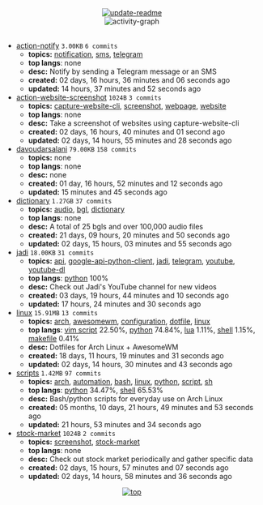 <div align="center">
<a href="https://github.com/davoudarsalani/davoudarsalani/actions/workflows/update-readme.yml">
<img alt="update-readme" src="https://github.com/davoudarsalani/davoudarsalani/actions/workflows/update-readme.yml/badge.svg">
</a>
</div>
<div align="center">
<img alt="activity-graph" src="https://activity-graph.herokuapp.com/graph?username=davoudarsalani&custom_title=Joined%2002%20years,%2007%20months,%2028%20days,%2020%20hours,%2026%20minutes%20and%2013%20seconds%20ago&hide_border=true&theme=react-dark"></div>
<br>

* [action-notify](https://github.com/davoudarsalani/action-notify) `3.00KB` `6 commits`
	+ __topics:__ [notification](https://github.com/topics/notification), [sms](https://github.com/topics/sms), [telegram](https://github.com/topics/telegram)
	+ __top langs__: none
	+ __desc:__ Notify by sending a Telegram message or an SMS
	+ __created:__ 02 days, 16 hours, 36 minutes and 06 seconds ago
	+ __updated:__ 14 hours, 37 minutes and 52 seconds ago
* [action-website-screenshot](https://github.com/davoudarsalani/action-website-screenshot) `1024B` `3 commits`
	+ __topics:__ [capture-website-cli](https://github.com/topics/capture-website-cli), [screenshot](https://github.com/topics/screenshot), [webpage](https://github.com/topics/webpage), [website](https://github.com/topics/website)
	+ __top langs__: none
	+ __desc:__ Take a screenshot of websites using capture-website-cli
	+ __created:__ 02 days, 16 hours, 40 minutes and 01 second ago
	+ __updated:__ 02 days, 14 hours, 55 minutes and 28 seconds ago
* [davoudarsalani](https://github.com/davoudarsalani/davoudarsalani) `79.00KB` `158 commits`
	+ __topics:__ none
	+ __top langs__: none
	+ __desc:__ none
	+ __created:__ 01 day, 16 hours, 52 minutes and 12 seconds ago
	+ __updated:__ 15 minutes and 45 seconds ago
* [dictionary](https://github.com/davoudarsalani/dictionary) `1.27GB` `37 commits`
	+ __topics:__ [audio](https://github.com/topics/audio), [bgl](https://github.com/topics/bgl), [dictionary](https://github.com/topics/dictionary)
	+ __top langs__: none
	+ __desc:__ A total of 25 bgls and over 100,000 audio files
	+ __created:__ 21 days, 09 hours, 20 minutes and 50 seconds ago
	+ __updated:__ 02 days, 15 hours, 03 minutes and 55 seconds ago
* [jadi](https://github.com/davoudarsalani/jadi) `18.00KB` `31 commits`
	+ __topics:__ [api](https://github.com/topics/api), [google-api-python-client](https://github.com/topics/google-api-python-client), [jadi](https://github.com/topics/jadi), [telegram](https://github.com/topics/telegram), [youtube](https://github.com/topics/youtube), [youtube-dl](https://github.com/topics/youtube-dl)
	+ __top langs__: [python](https://github.com/topics/Python) 100%
	+ __desc:__ Check out Jadi's YouTube channel for new videos
	+ __created:__ 03 days, 19 hours, 44 minutes and 10 seconds ago
	+ __updated:__ 17 hours, 24 minutes and 30 seconds ago
* [linux](https://github.com/davoudarsalani/linux) `15.91MB` `13 commits`
	+ __topics:__ [arch](https://github.com/topics/arch), [awesomewm](https://github.com/topics/awesomewm), [configuration](https://github.com/topics/configuration), [dotfile](https://github.com/topics/dotfile), [linux](https://github.com/topics/linux)
	+ __top langs__: [vim script](https://github.com/topics/Vim%%20script) 22.50%, [python](https://github.com/topics/Python) 74.84%, [lua](https://github.com/topics/Lua) 1.11%, [shell](https://github.com/topics/Shell) 1.15%, [makefile](https://github.com/topics/Makefile) 0.41%
	+ __desc:__ Dotfiles for Arch Linux + AwesomeWM
	+ __created:__ 18 days, 11 hours, 19 minutes and 31 seconds ago
	+ __updated:__ 02 days, 14 hours, 30 minutes and 43 seconds ago
* [scripts](https://github.com/davoudarsalani/scripts) `1.42MB` `97 commits`
	+ __topics:__ [arch](https://github.com/topics/arch), [automation](https://github.com/topics/automation), [bash](https://github.com/topics/bash), [linux](https://github.com/topics/linux), [python](https://github.com/topics/python), [script](https://github.com/topics/script), [sh](https://github.com/topics/sh)
	+ __top langs__: [python](https://github.com/topics/Python) 34.47%, [shell](https://github.com/topics/Shell) 65.53%
	+ __desc:__ Bash/python scripts for everyday use on Arch Linux
	+ __created:__ 05 months, 10 days, 21 hours, 49 minutes and 53 seconds ago
	+ __updated:__ 21 hours, 53 minutes and 34 seconds ago
* [stock-market](https://github.com/davoudarsalani/stock-market) `1024B` `2 commits`
	+ __topics:__ [screenshot](https://github.com/topics/screenshot), [stock-market](https://github.com/topics/stock-market)
	+ __top langs__: none
	+ __desc:__ Check out stock market periodically and gather specific data
	+ __created:__ 02 days, 15 hours, 57 minutes and 07 seconds ago
	+ __updated:__ 02 days, 14 hours, 58 minutes and 36 seconds ago
<div align="center">
<a href='https://github.com/davoudarsalani/davoudarsalani#readme'>
<img alt='top' src='https://img.shields.io/badge/TOP-grey'>
</a>
</div>
